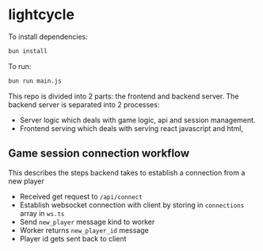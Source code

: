 # lightcycle

To install dependencies:

```bash
bun install
```

To run:

```bash
bun run main.js
```

This repo is divided into 2 parts: the frontend and backend server. The backend server is separated into 2 processes:
- Server logic which deals with game logic, api and session management.
- Frontend serving which deals with serving react javascript and html, 

## Game session connection workflow
This describes the steps backend takes to establish a connection from a new player
- Received get request to `/api/connect`
- Establish websocket connection with client by storing in `connections` array in `ws.ts`
- Send `new_player` message kind to worker
- Worker returns `new_player_id` message
- Player id gets sent back to client